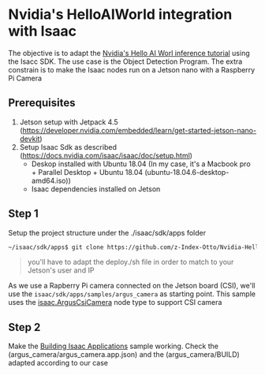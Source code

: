 # Nvidia's HelloAIWorld integration with Isaac

The objective is to adapt the [Nvidia's Hello AI Worl inference tutorial](https://github.com/dusty-nv/jetson-inference) using the Isacc SDK.
The use case is the Object Detection Program.
The extra constrain is to make the Isaac nodes run on a Jetson nano with a Raspberry Pi Camera

## Prerequisites

1. Jetson setup with Jetpack 4.5 (https://developer.nvidia.com/embedded/learn/get-started-jetson-nano-devkit)
2. Setup Isaac Sdk as described (https://docs.nvidia.com/isaac/isaac/doc/setup.html)
    * Deskop installed with Ubuntu 18.04 (In my case, it's a Macbook pro + Parallel Desktop + Ubuntu 18.04 (ubuntu-18.04.6-desktop-amd64.iso))
    * Isaac dependencies installed on Jetson


## Step 1
Setup the project structure under the ./isaac/sdk/apps folder

``` bash
~/isaac/sdk/apps$ git clone https://github.com/z-Index-Otto/Nvidia-HelloAIWorld-Isaac.git
```

> you'll have to adapt the deploy./sh file in order to match to your Jetson's user and IP

As we use a Rapberry Pi camera connected on the Jetson board (CSI), we'll use the `isaac/sdk/apps/samples/argus_camera` as starting point. This sample uses the [isaac.ArgusCsiCamera](https://docs.nvidia.com/isaac/isaac/doc/doc/component_api.html#isaac-arguscsicamera) node type to support CSI camera

## Step 2
Make the [Building Isaac Applications](https://docs.nvidia.com/isaac/isaac/doc/tutorials/building_apps.html) sample working.
Check the (argus_camera/argus_camera.app.json) and the (argus_camera/BUILD) adapted according to our case

